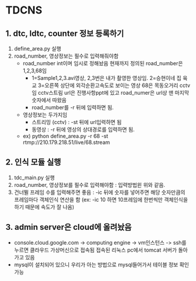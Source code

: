 # TDCNS
## 1. dtc, ldtc, counter 정보 등록하기
1. define_area.py 실행
2. road_number, 영상정보는 필수로 입력해줘야함
    * road_number int이며 임시로 정해놨음 현재까지 정의된 road_number은 1,2,3,68임 
      - 1=Sample1,2,3.avi영상, 2,3번은 내가 촬영한 영상임. 2=승현이네 집 육교 3=오른쪽 상단에 외각순환고속도로 보이는 영상 
        68은 목동오거리 cctv임 cctv스트림 url은 진행사항ppt에 있고 road_numer은 url상 맨 마지막 숫자에서 따왔음
      - road_number를 -r 뒤에 입력하면 됨.
    * 영상정보는 두가지임
      - 스트리밍 (cctv) : -st 뒤에 url입력하면 됨
      - 동영상 : -r 뒤에 영상의 상대경로를 입력하면 됨.
    * ex) python define_area.py -r 68 -st rtmp://210.179.218.51/live/68.stream

## 2. 인식 모듈 실행
1. tdc_main.py 실행
2. road_number, 영상정보를 필수로 입력해야함 : 입력방법윈 위와 같음.
3. 건너뛸 프레임 수를 입력해주면 좋음 : -ic 뒤에 숫자를 넣어주면 해당 숫자만큼의 프레임마다 객체인식 연산을 함 (ex: -ic 10 하면 10프레임에 한번씩만 객체인식을 하기 때문에 속도가 잘 나옴)
 
## 3. admin server은 cloud에 올려놨음
* console.cloud.google.com -> computing engine -> vm인스턴스 -> ssh를 누르면 클라우드 가상머신으로 접속됨 접속된 리눅스 pc에서 tomcat 서버가 돌아가고 있음
* mysql이 설치되어 있으니 우리가 아는 방법으로 mysql들어가서 테이블 정보 확인 가능
